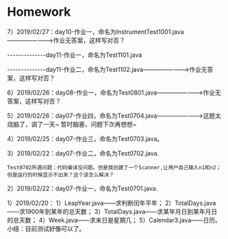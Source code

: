 # Homework

7）2019/02/27：day10-作业一，命名为InstrumentTest1001.java————————>作业无答案，这样写对否？

--------------day11-作业一，命名为Test1101.java

--------------day11-作业二，命名为Test1102.java————————>作业无答案，这样写对否？          



6）2019/02/26：day08-作业一，命名为Test0801.java————————>作业无答案，这样写对否？
                                                                        



5）2019/02/26：day07-作业四，命名为Test0704.java————————>这题太烧脑了，调了一天~ 暂时脑塞，问题下次再想想~ 
                                                                         





4）2019/02/25：day07-作业三，命名为Test0703.java。 

3）2019/02/22：day07-作业二，命名为Test0702.java.
           
    Test0702所遇问题：代码编译没问题。但是我创建了一个Scanner,让用户自己输入n1和n2；但是运行的时候显示不出来？这个该怎么解决？

2）2019/02/22：day07-作业一，命名为Test0701.java.

1）2019/02/20：
  1）LeapYear.java——求判断闰年平年；
  2）TotalDays.java——求1900年到某年的总天数；
  3）TotalDays.java——求某年月日到某年月日的总天数；
  4）Week.java——求末日是星期几；
  5）Calendar3.java——日历。
  小结：目前测试好像可以了。

